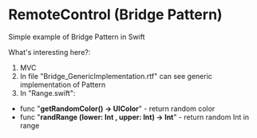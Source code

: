# RemoteControl (Bridge Pattern)

Simple example of Bridge Pattern in Swift

What's interesting here?:

1. MVC
2. In file "Bridge_GenericImplementation.rtf" can see generic implementation of Pattern
3. In "Range.swift": <br /> 
<ul>
 <li>func "<b>getRandomColor() -> UIColor</b>" - return random color</li>
 <li>func "<b>randRange (lower: Int , upper: Int) -> Int</b>" - return random Int in range</li>
</ul>

